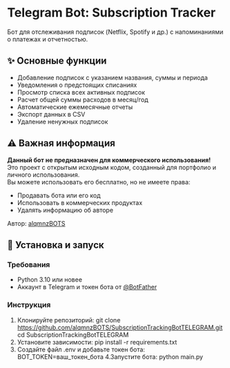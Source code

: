 # Telegram Bot: Subscription Tracker

Бот для отслеживания подписок (Netflix, Spotify и др.) с напоминаниями о платежах и отчетностью.

## ✨ Основные функции
- Добавление подписок с указанием названия, суммы и периода
- Уведомления о предстоящих списаниях
- Просмотр списка всех активных подписок
- Расчет общей суммы расходов в месяц/год
- Автоматические ежемесячные отчеты
- Экспорт данных в CSV
- Удаление ненужных подписок

## ⚠️ Важная информация
**Данный бот не предназначен для коммерческого использования!**  
Это проект с открытым исходным кодом, созданный для портфолио и личного использования.  
Вы можете использовать его бесплатно, но не имеете права:
- Продавать бота или его код
- Использовать в коммерческих продуктах
- Удалять информацию об авторе

Автор: [alqmnzBOTS](https://github.com/alqmnzBOTS)

## 🚀 Установка и запуск

### Требования
- Python 3.10 или новее
- Аккаунт в Telegram и токен бота от [@BotFather](https://t.me/BotFather)

### Инструкция
1. Клонируйте репозиторий:
git clone https://github.com/alqmnzBOTS/SubscriptionTrackingBotTELEGRAM.git
cd SubscriptionTrackingBotTELEGRAM
2. Установите зависимости:
pip install -r requirements.txt
3. Создайте файл .env и добавьте токен бота:
BOT_TOKEN=ваш_токен_бота
4.Запустите бота:
python main.py
